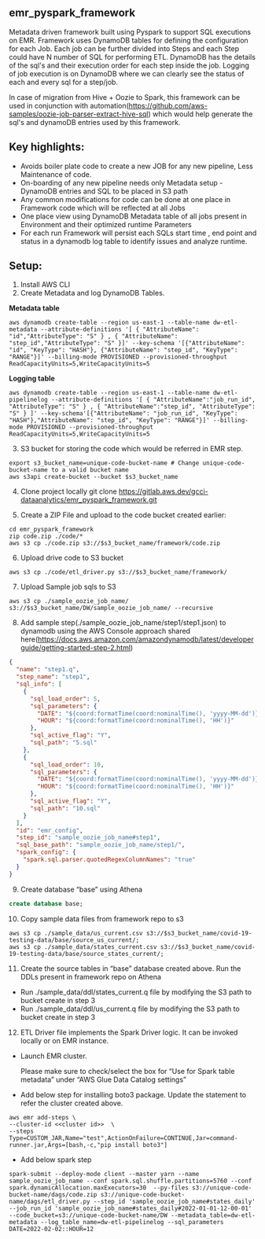 ## emr_pyspark_framework

Metadata driven framework built using Pyspark to support SQL executions on EMR. 
Framework uses DynamoDB tables for defining the configuration for each Job. Each job can be further divided into Steps and each Step could have N number of SQL for performing ETL. 
DynamoDB has the details of the sql's  and their execution order for each step inside the job. 
Logging of job execution is on DynamoDB where we can clearly see the status of each and every sql for a step/job.

In case of migration from Hive + Oozie to Spark, this framework can be used in conjunction with automation(https://github.com/aws-samples/oozie-job-parser-extract-hive-sql) which would help generate the sql's and dynamoDB entries used by this framework.

## Key highlights:

* Avoids boiler plate code to create a new JOB for any new pipeline, Less Maintenance of code.
* On-boarding of any new pipeline needs only Metadata setup - DynamoDB entries and SQL to be placed in S3 path
* Any common modifications for code can be done at one place in Framework code which will be reflected at all Jobs
* One place view using DynamoDB Metadata table of all jobs present in Environment and their optimized runtime Parameters
* For each run Framework will persist each SQLs start time , end point and status in a dynamodb log table to identify issues and analyze runtime.


## Setup: 

1. Install AWS CLI 
2. Create Metadata and log DynamoDB Tables. 

**Metadata table**

```shell 
aws dynamodb create-table --region us-east-1 --table-name dw-etl-metadata --attribute-definitions '[ { "AttributeName": "id","AttributeType": "S" } , { "AttributeName": "step_id","AttributeType": "S" }]' --key-schema '[{"AttributeName": "id", "KeyType": "HASH"}, {"AttributeName": "step_id", "KeyType": "RANGE"}]' --billing-mode PROVISIONED --provisioned-throughput ReadCapacityUnits=5,WriteCapacityUnits=5
```

**Logging table**
```shell 
aws dynamodb create-table --region us-east-1 --table-name dw-etl-pipelinelog --attribute-definitions '[ { "AttributeName":"job_run_id", "AttributeType": "S" } , { "AttributeName":"step_id", "AttributeType": "S" } ]' --key-schema'[{"AttributeName": "job_run_id", "KeyType": "HASH"},"AttributeName": "step_id", "KeyType": "RANGE"}]' --billing-mode PROVISIONED --provisioned-throughput ReadCapacityUnits=5,WriteCapacityUnits=5
```

3. S3 bucket for storing the code which would be referred in EMR step.

```shell 
export s3_bucket_name=unique-code-bucket-name # Change unique-code-bucket-name to a valid bucket name
aws s3api create-bucket --bucket $s3_bucket_name
```

4. Clone project locally 
git clone https://gitlab.aws.dev/gcci-dataanalytics/emr_pyspark_framework.git

5. Create a ZIP File and upload to the code bucket created earlier:
```shell 
cd emr_pyspark_framework
zip code.zip ./code/*
aws s3 cp ./code.zip s3://$s3_bucket_name/framework/code.zip
```

6. Upload drive code to S3 bucket 
```shell
aws s3 cp ./code/etl_driver.py s3://$s3_bucket_name/framework/
```

7. Upload Sample job sqls to S3 

```shell
aws s3 cp ./sample_oozie_job_name/ s3://$s3_bucket_name/DW/sample_oozie_job_name/ --recursive
```


8. Add sample step(./sample_oozie_job_name/step1/step1.json) to dynamodb using the AWS Console approach shared here(https://docs.aws.amazon.com/amazondynamodb/latest/developerguide/getting-started-step-2.html)

```json
{
  "name": "step1.q",
  "step_name": "step1",
  "sql_info": [
    {
      "sql_load_order": 5,
      "sql_parameters": {
        "DATE": "${coord:formatTime(coord:nominalTime(), 'yyyy-MM-dd')}",
        "HOUR": "${coord:formatTime(coord:nominalTime(), 'HH')}"
      },
      "sql_active_flag": "Y",
      "sql_path": "5.sql"
    },
    {
      "sql_load_order": 10,
      "sql_parameters": {
        "DATE": "${coord:formatTime(coord:nominalTime(), 'yyyy-MM-dd')}",
        "HOUR": "${coord:formatTime(coord:nominalTime(), 'HH')}"
      },
      "sql_active_flag": "Y",
      "sql_path": "10.sql"
    }
  ],
  "id": "emr_config",
  "step_id": "sample_oozie_job_name#step1",
  "sql_base_path": "sample_oozie_job_name/step1/",
  "spark_config": {
    "spark.sql.parser.quotedRegexColumnNames": "true"
  }
}
```

9. Create database “base” using Athena
```sql 
create database base;
```

10. Copy sample data files from framework repo to s3
```shell
aws s3 cp ./sample_data/us_current.csv s3://$s3_bucket_name/covid-19-testing-data/base/source_us_current/;
aws s3 cp ./sample_data/states_current.csv s3://$s3_bucket_name/covid-19-testing-data/base/source_states_current/;
```

11. Create the source tables in “base” database created above. Run the DDLs present in framework repo on Athena

  - Run ./sample_data/ddl/states_current.q file by modifying the S3 path to bucket create in step 3
  - Run ./sample_data/ddl/us_current.q file by modifying the S3 path to bucket create in step 3


12. ETL Driver file implements the Spark Driver logic. It can be invoked locally or on EMR
  instance.
  - Launch EMR cluster.

      Please make sure to check/select the box for “Use for Spark table metadata” under “AWS Glue Data Catalog settings”

      
  - Add below step for installing boto3 package. Update the statement to refer the cluster created above.

```shell 
aws emr add-steps \
--cluster-id <<cluster id>>  \
--steps Type=CUSTOM_JAR,Name="test",ActionOnFailure=CONTINUE,Jar=command-runner.jar,Args=[bash,-c,"pip install boto3"] 
```

  - Add below spark step

```shell 
spark-submit --deploy-mode client --master yarn --name sample_oozie_job_name --conf spark.sql.shuffle.partitions=5760 --conf spark.dynamicAllocation.maxExecutors=30  --py-files s3://unique-code-bucket-name/dags/code.zip s3://unique-code-bucket-name/dags/etl_driver.py --step_id 'sample_oozie_job_name#states_daily' --job_run_id 'sample_oozie_job_name#states_daily#2022-01-01-12-00-01'  --code_bucket=s3://unique-code-bucket-name/DW --metadata_table=dw-etl-metadata --log_table_name=dw-etl-pipelinelog --sql_parameters DATE=2022-02-02::HOUR=12

